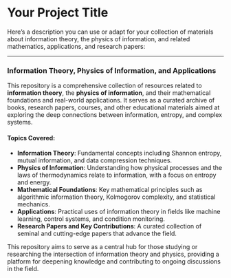 # Your Project Title

Here’s a description you can use or adapt for your collection of materials about information theory, the physics of information, and related mathematics, applications, and research papers:

---

### **Information Theory, Physics of Information, and Applications**

This repository is a comprehensive collection of resources related to **information theory**, the **physics of information**, and their mathematical foundations and real-world applications. It serves as a curated archive of books, research papers, courses, and other educational materials aimed at exploring the deep connections between information, entropy, and complex systems.

#### **Topics Covered**:
- **Information Theory**: Fundamental concepts including Shannon entropy, mutual information, and data compression techniques.
- **Physics of Information**: Understanding how physical processes and the laws of thermodynamics relate to information, with a focus on entropy and energy.
- **Mathematical Foundations**: Key mathematical principles such as algorithmic information theory, Kolmogorov complexity, and statistical mechanics.
- **Applications**: Practical uses of information theory in fields like machine learning, control systems, and condition monitoring.
- **Research Papers and Key Contributions**: A curated collection of seminal and cutting-edge papers that advance the field.

This repository aims to serve as a central hub for those studying or researching the intersection of information theory and physics, providing a platform for deepening knowledge and contributing to ongoing discussions in the field.

